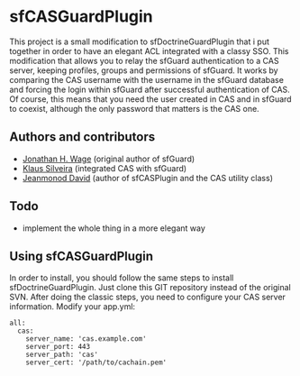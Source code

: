 # sfCASGuardPlugin
This project is a small modification to sfDoctrineGuardPlugin that i put together in order to have an elegant ACL integrated with a classy SSO. This modification that allows you to relay the sfGuard authentication to a CAS server, keeping profiles, groups and permissions of sfGuard. It works by comparing the CAS username with the username in the sfGuard database and forcing the login within sfGuard after successful authentication of CAS. Of course, this means that you need the user created in CAS and in sfGuard to coexist, although the only password that matters is the CAS one. 

## Authors and contributors
* [Jonathan H. Wage](http://www.symfony-project.org/plugins/developer/jonathan-h-wage) (original author of sfGuard)
* [Klaus Silveira](http://www.klaussilveira.com) (integrated CAS with sfGuard)
* [Jeanmonod David](https://github.com/jeanmonod) (author of sfCASPlugin and the CAS utility class)

## Todo
* implement the whole thing in a more elegant way

## Using sfCASGuardPlugin
In order to install, you should follow the same steps to install sfDoctrineGuardPlugin. Just clone this GIT repository instead of the original SVN. After doing the classic steps, you need to configure your CAS server information. Modify your app.yml:

```
all:
  cas:
    server_name: 'cas.example.com'
    server_port: 443
    server_path: 'cas'
    server_cert: '/path/to/cachain.pem'
```
